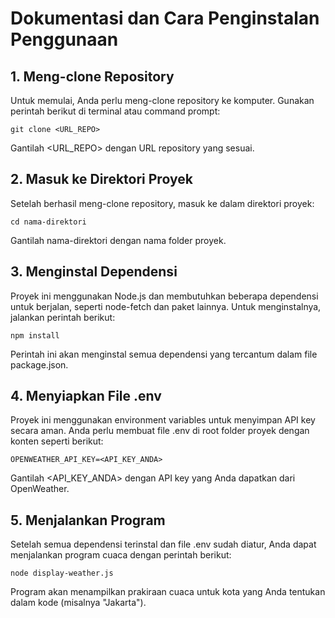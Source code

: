 # Dokumentasi dan Cara Penginstalan Penggunaan

## 1. Meng-clone Repository

Untuk memulai, Anda perlu meng-clone repository ke komputer. Gunakan perintah berikut di terminal atau command prompt:

```
git clone <URL_REPO>
```

Gantilah <URL_REPO> dengan URL repository yang sesuai.

## 2. Masuk ke Direktori Proyek

Setelah berhasil meng-clone repository, masuk ke dalam direktori proyek:

```
cd nama-direktori
```

Gantilah nama-direktori dengan nama folder proyek.

## 3. Menginstal Dependensi

Proyek ini menggunakan Node.js dan membutuhkan beberapa dependensi untuk berjalan, seperti node-fetch dan paket lainnya. Untuk menginstalnya, jalankan perintah berikut:

```
npm install
```

Perintah ini akan menginstal semua dependensi yang tercantum dalam file package.json.

## 4. Menyiapkan File .env

Proyek ini menggunakan environment variables untuk menyimpan API key secara aman. Anda perlu membuat file .env di root folder proyek dengan konten seperti berikut:

```
OPENWEATHER_API_KEY=<API_KEY_ANDA>
```

Gantilah <API_KEY_ANDA> dengan API key yang Anda dapatkan dari OpenWeather.

## 5. Menjalankan Program

Setelah semua dependensi terinstal dan file .env sudah diatur, Anda dapat menjalankan program cuaca dengan perintah berikut:

```
node display-weather.js
```

Program akan menampilkan prakiraan cuaca untuk kota yang Anda tentukan dalam kode (misalnya "Jakarta").
